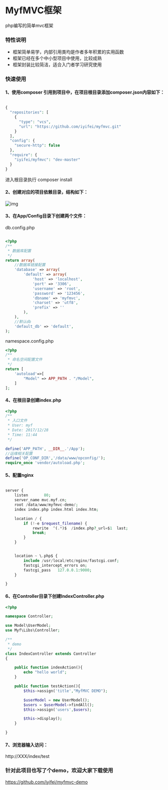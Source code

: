 # MyfMVC框架

php编写的简单mvc框架

### 特性说明

- 框架简单易学，内部引用类均是作者多年积累的实用函数
- 框架已经在多个中小型项目中使用，比较成熟
- 框架封装比较简洁，适合入门者学习研究使用

### 快速使用

#### 1、使用composer 引用到项目中，在项目根目录添加composer.json内容如下：

```php

{
  "repositories": [
    {
      "type": "vcs",
      "url": "https://github.com/iyifei/myfmvc.git"
    }
  ],
  "config": {
    "secure-http": false
  },
  "require": {
    "iyifei/myfmvc": "dev-master"
  }
}

```
进入根目录执行 composer install
 

#### 2、创建对应的项目依赖目录，结构如下：

![img](http://chuantu.biz/t6/189/1514453112x-1566638271.png)

#### 3、在App/Config目录下创建两个文件：
db.config.php
```php

<?php
/**
 * 数据库配置
 */
return array(
    //数据库链接配置
    'database' => array(
        'default' => array(
            'host' => 'localhost',
            'port' => '3306',
            'username' => 'root',
            'password' => '123456',
            'dbname' => 'myfmvc',
            'charset' => 'utf8',
            'prefix' => ''
        ),
    ),
    //默认db
    'default_db' => 'default',
);

```

namespace.config.php

```php
<?php
/**
 * 命名空间配置文件
 */
return [
    'autoload'=>[
        "Model" => APP_PATH . "/Model",
    ]
];

```
#### 4、在根目录创建index.php

```php
<?php
/**
 * 入口文件
 * User: myf
 * Date: 2017/12/28
 * Time: 11:44
 */

define('APP_PATH', __DIR__.'/App');
//运维相关配置
define('OP_CONF_DIR','/data/www/opconfig/');
require_once 'vendor/autoload.php';

```
#### 5、配置nginx

```php

server {
    listen       80;
    server_name mvc.myf.cn;
    root /data/www/myfmvc-demo/;
    index index.php index.html index.htm;

    location / {
        if (!-e $request_filename) {
            rewrite  ^(.*)$  /index.php?_url=$1  last;
            break;
        }
    }


    location ~ \.php$ {
        include /usr/local/etc/nginx/fastcgi.conf;
        fastcgi_intercept_errors on;
        fastcgi_pass   127.0.0.1:9000;
    }

}

```

#### 6、在Controller目录下创建IndexController.php

```php
<?php

namespace Controller;

use Model\UserModel;
use Myf\Libs\Controller;

/**
 * demo
 */
class IndexController extends Controller
{

    public function indexAction(){
        echo "hello world";
    }

    public function testAction(){
        $this->assign('title',"MyfMVC DEMO");

        $userModel = new UserModel();
        $users = $userModel->findAll();
        $this->assign('users',$users);

        $this->display();
    }

}

```

#### 7、浏览器输入访问：
http://XXX/index/test


### 针对此项目也写了个demo，欢迎大家下载使用
https://github.com/iyifei/myfmvc-demo